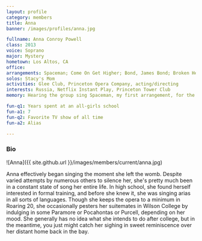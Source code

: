 ```yaml
---
layout: profile
category: members
title: Anna
banner: /images/profiles/anna.jpg

fullname: Anna Conroy Powell
class: 2013
voice: Soprano
major: Mystery
hometown: Los Altos, CA
office:
arrangements: Spaceman; Come On Get Higher; Bond, James Bond; Broken Hearts Medley
solos: Stacy's Mom
activities: Glee Club, Princeton Opera Company, acting/directing
interests: Russia, Netflix Instant Play, Princeton Tower Club
memory: Hearing the group sing Spaceman, my first arrangement, for the first time

fun-q1: Years spent at an all-girls school
fun-a1: 7
fun-q2: Favorite TV show of all time
fun-a2: Alias

---
```


### Bio

![Anna]({{ site.github.url }}/images/members/current/anna.jpg)

Anna effectively began singing the moment she left the womb. Despite
varied attempts by numerous others to silence her, she's pretty much
been in a constant state of song her entire life. In high school, she
found herself interested in formal training, and before she knew it,
she was singing arias in all sorts of languages. Though she keeps the
opera to a minimum in Roaring 20, she occasionally pesters her
suitemates in Wilson College by indulging in some Paramore or
Pocahontas or Purcell, depending on her mood. She generally has no
idea what she intends to do after college, but in the meantime, you
just might catch her sighing in sweet reminiscence over her distant
home back in the bay.
